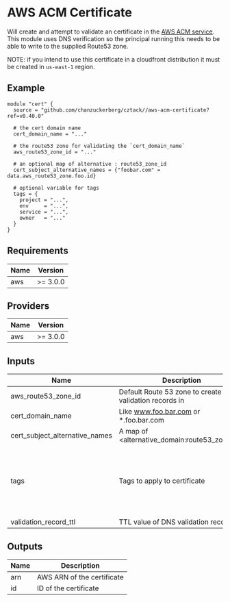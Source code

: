# AWS ACM Certificate

Will create and attempt to validate an certificate in the [AWS ACM service](https://aws.amazon.com/certificate-manager/). This module uses DNS verification so the principal running this needs to be able to write to the supplied Route53 zone.

NOTE: if you intend to use this certificate in a cloudfront distribution it must be created in `us-east-1` region.

## Example

```hcl
module "cert" {
  source = "github.com/chanzuckerberg/cztack//aws-acm-certificate?ref=v0.40.0"

  # the cert domain name
  cert_domain_name = "..."

  # the route53 zone for validating the `cert_domain_name`
  aws_route53_zone_id = "..."

  # an optional map of alternative : route53_zone_id
  cert_subject_alternative_names = {"foobar.com" = data.aws_route53_zone.foo.id}

  # optional variable for tags
  tags = {
    project = "...",
    env     = "...",
    service = "...",
    owner   = "..."
  }
}
```

<!-- START -->
## Requirements

| Name | Version |
|------|---------|
| aws | >= 3.0.0 |

## Providers

| Name | Version |
|------|---------|
| aws | >= 3.0.0 |

## Inputs

| Name | Description | Type | Default | Required |
|------|-------------|------|---------|:--------:|
| aws\_route53\_zone\_id | Default Route 53 zone to create validation records in | `string` | n/a | yes |
| cert\_domain\_name | Like www.foo.bar.com or \*.foo.bar.com | `string` | n/a | yes |
| cert\_subject\_alternative\_names | A map of <alternative\_domain:route53\_zone\_id> | `map(string)` | `{}` | no |
| tags | Tags to apply to certificate | `object({ project : string, env : string, service : string, owner : string, managedBy : string })` | n/a | yes |
| validation\_record\_ttl | TTL value of DNS validation records | `string` | `60` | no |

## Outputs

| Name | Description |
|------|-------------|
| arn | AWS ARN of the certificate |
| id | ID of the certificate |

<!-- END -->
